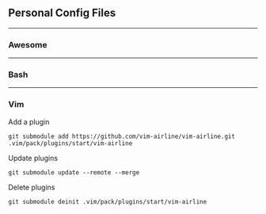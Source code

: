 ## Personal Config Files

---
### Awesome

---
### Bash

---
### Vim
Add a plugin

`git submodule add https://github.com/vim-airline/vim-airline.git .vim/pack/plugins/start/vim-airline`

Update plugins

`git submodule update --remote --merge`

Delete plugins

`git submodule deinit .vim/pack/plugins/start/vim-airline`
